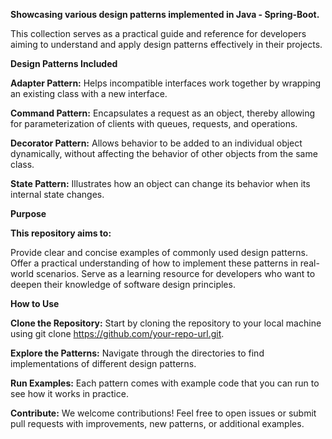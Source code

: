 **Showcasing various design patterns implemented in Java - Spring-Boot.**

This collection serves as a practical guide and reference for developers aiming to understand and apply design patterns effectively in their projects.

**Design Patterns Included**

**Adapter Pattern:**
Helps incompatible interfaces work together by wrapping an existing class with a new interface.

**Command Pattern:**
Encapsulates a request as an object, thereby allowing for parameterization of clients with queues, requests, and operations.

**Decorator Pattern:**
Allows behavior to be added to an individual object dynamically, without affecting the behavior of other objects from the same class.

**State Pattern:**
Illustrates how an object can change its behavior when its internal state changes.

**Purpose**

**This repository aims to:**

Provide clear and concise examples of commonly used design patterns.
Offer a practical understanding of how to implement these patterns in real-world scenarios.
Serve as a learning resource for developers who want to deepen their knowledge of software design principles.

**How to Use**

**Clone the Repository:** 
Start by cloning the repository to your local machine using git clone https://github.com/your-repo-url.git.

**Explore the Patterns:**
Navigate through the directories to find implementations of different design patterns.

**Run Examples:**
Each pattern comes with example code that you can run to see how it works in practice.

**Contribute:**
We welcome contributions! Feel free to open issues or submit pull requests with improvements, new patterns, or additional examples.
